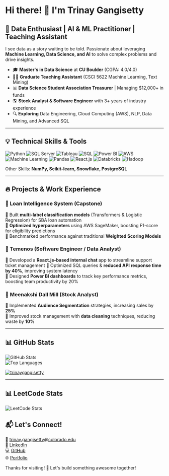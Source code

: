 # Hi there! 👋 I'm Trinay Gangisetty

## 🚀 Data Enthusiast | AI & ML Practitioner | Teaching Assistant

I see data as a story waiting to be told. Passionate about leveraging **Machine Learning, Data Science, and AI** to solve complex problems and drive insights. 

- 🎓 **Master's in Data Science** at **CU Boulder** (CGPA: 4.0/4.0)
- 👨‍🏫 **Graduate Teaching Assistant** (CSCI 5622 Machine Learning, Text Mining)
- 📊 **Data Science Student Association Treasurer** | Managing $12,000+ in funds
- 🌎 **Stock Analyst & Software Engineer** with 3+ years of industry experience
- 🔍 **Exploring** Data Engineering, Cloud Computing (AWS), NLP, Data Mining, and Advanced SQL

---

## 💡 Technical Skills & Tools

![Python](https://img.shields.io/badge/Python-3776AB?style=flat&logo=python&logoColor=white)
![SQL Server](https://img.shields.io/badge/SQL%20Server-CC2927?style=flat&logo=microsoftsqlserver&logoColor=white)
![Tableau](https://img.shields.io/badge/Tableau-E97627?style=flat&logo=tableau&logoColor=white)
![SQL](https://img.shields.io/badge/SQL-4479A1?style=flat&logo=postgresql&logoColor=white)
![Power BI](https://img.shields.io/badge/Power%20BI-F2C811?style=flat&logo=powerbi&logoColor=black)
![AWS](https://img.shields.io/badge/AWS-232F3E?style=flat&logo=amazonaws&logoColor=white)
![Machine Learning](https://img.shields.io/badge/Machine%20Learning-F37626?style=flat&logo=scikitlearn&logoColor=white)
![Pandas](https://img.shields.io/badge/Pandas-150458?style=flat&logo=pandas&logoColor=white)
![React.js](https://img.shields.io/badge/React.js-61DAFB?style=flat&logo=react&logoColor=black)
![Databricks](https://img.shields.io/badge/Databricks-FF3621?style=flat&logo=databricks&logoColor=white)
![Hadoop](https://img.shields.io/badge/Hadoop-66CCFF?style=flat&logo=apachehadoop&logoColor=black)

Other Skills: **NumPy, Scikit-learn, Snowflake, PostgreSQL**

---

## 🔥 Projects & Work Experience

### 📌 Loan Intelligence System (Capstone)
🔹 Built **multi-label classification models** (Transformers & Logistic Regression) for SBA loan automation  
🔹 **Optimized hyperparameters** using AWS SageMaker, boosting F1-score for eligibility predictions  
🔹 Benchmarked performance against traditional **Weighted Scoring Models**

### 📌 Temenos (Software Engineer / Data Analyst)
🔹 Developed a **React.js-based internal chat** app to streamline support ticket management 
🔹 Optimized SQL queries & **reduced API response time by 40%**, improving system latency  
🔹 Designed **Power BI dashboards** to track key performance metrics, boosting team productivity by 20%  

### 📌 Meenakshi Dall Mill (Stock Analyst)
🔹 Implemented **Audience Segmentation** strategies, increasing sales by **25%**  
🔹 Improved stock management with **data cleaning** techniques, reducing waste by **10%**

---

## 📊 GitHub Stats

![GitHub Stats](https://github-readme-stats.vercel.app/api?username=trinaygangisetty&show_icons=true&theme=radical)  
![Top Languages](https://github-readme-stats.vercel.app/api/top-langs/?username=trinaygangisetty&layout=compact&theme=radical)  


<p align="left"> <a href="https://github.com/ryo-ma/github-profile-trophy"><img src="https://github-profile-trophy.vercel.app/?username=trinaygangisetty" alt="trinaygangisetty" /></a> </p>

---

## 📊 LeetCode Stats

![LeetCode Stats](https://leetcard.jacoblin.cool/trinaygangisettyg?theme=light&font=Baloo&ext=contest)


## 📬 Let's Connect!

📩 [trinay.gangisetty@colorado.edu](mailto:trinay.gangisetty@colorado.edu)  
🔗 [LinkedIn](https://www.linkedin.com/in/trinay-g-725343197/)  
💻 [GitHub](https://github.com/trinaygangisetty)  
🌐 [Portfolio](https://trinaygangisetty.github.io/Trinay-Portfolio-Website/#)

Thanks for visiting! 🚀 Let's build something awesome together!
